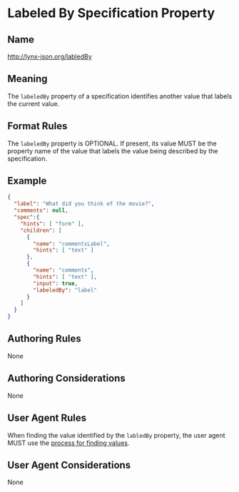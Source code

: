 # Labeled By Specification Property

## Name

http://lynx-json.org/labledBy

## Meaning

The `labeledBy` property of a specification identifies another value that labels the current value.

## Format Rules

The `labeledBy` property is OPTIONAL. If present, its value MUST be the property name of the value that labels the value being described by the specification.

## Example

```json
{
  "label": "What did you think of the movie?",
  "comments": null,
  "spec":{
    "hints": [ "form" ],
    "children": [
      {
        "name": "commentsLabel",
        "hints": [ "text" ]
      },
      {
        "name": "comments",
        "hints": [ "text" ],
        "input": true,
        "labeledBy": "label"
      }
    ]
  }
}
```

## Authoring Rules

None

## Authoring Considerations

None

## User Agent Rules

When finding the value identified by the `labledBy` property, the user agent MUST use the [process for finding values](#process-for-finding-values).

## User Agent Considerations

None
